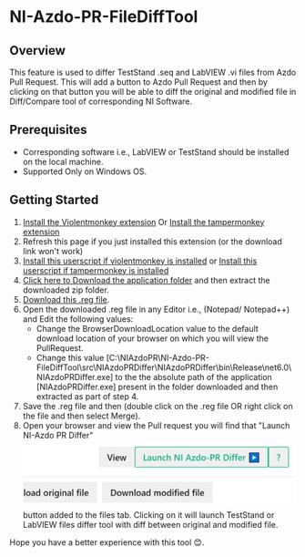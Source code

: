 # NI-Azdo-PR-FileDiffTool

## Overview
This feature is used to differ TestStand .seq and LabVIEW .vi files from Azdo Pull Request. This will add a button to Azdo Pull Request and then by clicking on that button you will be able to diff the original and modified file in Diff/Compare tool of corresponding NI Software.

## Prerequisites
- Corresponding software i.e., LabVIEW or TestStand should be installed on the local machine.
- Supported Only on Windows OS.

## Getting Started
1. [Install the Violentmonkey extension](https://violentmonkey.github.io/) Or [Install the tampermonkey extension](https://www.tampermonkey.net/index.php)
2. Refresh this page if you just installed this extension (or the download link won't work)
3. [Install this userscript if violentmonkey is installed](https://github.com/sachin801/NI-Azdo-PR-FileDiffTool/raw/main/src/ViolentMonkeyScript/NI-Azdo-PR-Differ.user.js) or [Install this userscript if tampermonkey is installed](https://github.com/sachin801/NI-Azdo-PR-FileDiffTool/raw/main/src/ViolentMonkeyScript/NI-Azdo-PR-Differ-tamperMonkey.user.js)
4. [Click here to Download the application folder](https://minhaskamal.github.io/DownGit/#/home?url=https://github.com/sachin801/NI-Azdo-PR-FileDiffTool/tree/main/src/NIAzdoPRDiffer/NIAzdoPRDiffer/bin/Release/net6.0) and then extract the downloaded zip folder.
5. [Download this .reg file](https://github.com/sachin801/NI-Azdo-PR-FileDiffTool/blob/main/cfg/NIAzdoDiffRegEdit.reg).
6. Open the downloaded .reg file in any Editor i.e., (Notepad/ Notepad++) and Edit the following values:
   - Change the BrowserDownloadLocation value to the default download location of your browser on which you will view the PullRequest.
   - Change this value [C:\\NIAzdoPR\\NI-Azdo-PR-FileDiffTool\\src\\NIAzdoPRDiffer\\NIAzdoPRDiffer\\bin\\Release\\net6.0\\NIAzdoPRDiffer.exe] to the the absolute path of the application [NIAzdoPRDiffer.exe] present in the folder downloaded and then extracted as part of step 4.
7. Save the .reg file and then (double click on the .reg file OR right click on the file and then select Merge).
8. Open your browser and view the Pull request you will find that "Launch NI-Azdo PR Differ" ![Launch NI-Azdo PR Differ Button.](assets/ni-pr-differ.png)button added to the files tab. Clicking on it will launch TestStand or LabVIEW files differ tool with diff between original and modified file.

Hope you have a better experience with this tool :blush:.   
